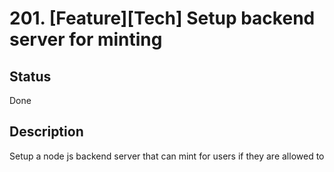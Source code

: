 # 201. [Feature][Tech] Setup backend server for minting

## Status

Done

## Description

Setup a node js backend server that can mint for users if they are allowed to